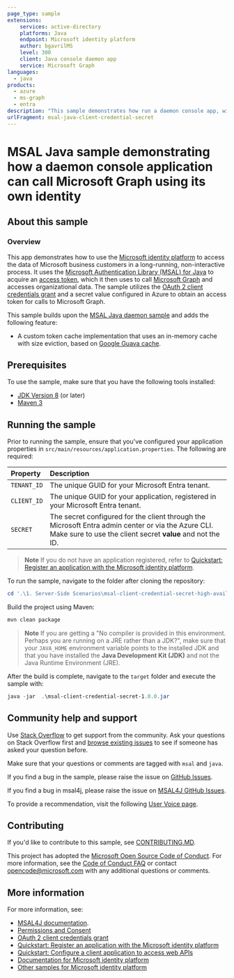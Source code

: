 ```yaml
---
page_type: sample
extensions:
    services: active-directory
    platforms: Java
    endpoint: Microsoft identity platform
    author: bgavrilMS
    level: 300
    client: Java console daemon app
    service: Microsoft Graph
languages:
  - java
products:
  - azure
  - ms-graph
  - entra
description: "This sample demonstrates how run a daemon console app, with an in-memory token cache with size eviction, to get an access token for many tenants to call Microsoft Graph using MSAL4J."
urlFragment: msal-java-client-credential-secret
---
```


# MSAL Java sample demonstrating how a daemon console application can call Microsoft Graph using its own identity

## About this sample

### Overview

This app demonstrates how to use the [Microsoft identity platform](http://aka.ms/aadv2) to access the data of Microsoft business customers in a long-running, non-interactive process. It uses the [Microsoft Authentication Library (MSAL) for Java](https://github.com/AzureAD/microsoft-authentication-library-for-java) to acquire an [access token](https://learn.microsoft.com/azure/active-directory/develop/access-tokens), which it then uses to call [Microsoft Graph](https://learn.microsoft.com/graph/overview) and accesses organizational data. The sample utilizes the [OAuth 2 client credentials grant](https://learn.microsoft.com/azure/active-directory/develop/v2-oauth2-client-creds-grant-flow) and a secret value configured in Azure to obtain an access token for calls to Microsoft Graph.

This sample builds upon the [MSAL Java daemon sample](../msal-client-credential-secret) and adds the following feature:

- A custom token cache implementation that uses an in-memory cache with size eviction, based on [Google Guava cache](https://github.com/google/guava/wiki/CachesExplained).

## Prerequisites

To use the sample, make sure that you have the following tools installed:

- [JDK Version 8](https://jdk.java.net/8/) (or later)
- [Maven 3](https://maven.apache.org/download.cgi)

## Running the sample

Prior to running the sample, ensure that you've configured your application properties in `src/main/resources/application.properties`. The following are required:

| Property | Description |
|:---------|:------------|
| `TENANT_ID` | The unique GUID for your Microsoft Entra tenant. |
| `CLIENT_ID` | The unique GUID for your application, registered in your Microsoft Entra tenant. |
| `SECRET` | The secret configured for the client through the Microsoft Entra admin center or via the Azure CLI. Make sure to use the client secret **value** and not the ID. |

>**Note**
>If you do not have an application registered, refer to [Quickstart: Register an application with the Microsoft identity platform](https://learn.microsoft.com/azure/active-directory/develop/quickstart-register-app).

To run the sample, navigate to the folder after cloning the repository:

```powershell
cd '.\1. Server-Side Scenarios\msal-client-credential-secret-high-availability\'
```

Build the project using Maven:

```powershell
mvn clean package
```

>**Note**
>If you are getting a "No compiler is provided in this environment. Perhaps you are running on a JRE rather than a JDK?", make sure that your `JAVA_HOME` environment variable points to the installed JDK and that you have installed the **Java Development Kit (JDK)** and not the Java Runtime Environment (JRE).

After the build is complete, navigate to the `target` folder and execute the sample with:

```powershell
java -jar  .\msal-client-credential-secret-1.0.0.jar
```

## Community help and support

Use [Stack Overflow](http://stackoverflow.com/questions/tagged/msal) to get support from the community.
Ask your questions on Stack Overflow first and [browse existing issues](https://github.com/Azure-Samples/ms-identity-msal-java-samples/issues) to see if someone has asked your question before.

Make sure that your questions or comments are tagged with `msal` and `java`.

If you find a bug in the sample, please raise the issue on [GitHub Issues](../../issues).

If you find a bug in msal4j, please raise the issue on [MSAL4J GitHub Issues](https://github.com/AzureAD/microsoft-authentication-library-for-java/issues).

To provide a recommendation, visit the following [User Voice page](https://feedback.azure.com/forums/169401-azure-active-directory).

## Contributing

If you'd like to contribute to this sample, see [CONTRIBUTING.MD](/CONTRIBUTING.md).

This project has adopted the [Microsoft Open Source Code of Conduct](https://opensource.microsoft.com/codeofconduct/). For more information, see the [Code of Conduct FAQ](https://opensource.microsoft.com/codeofconduct/faq/) or contact [opencode@microsoft.com](mailto:opencode@microsoft.com) with any additional questions or comments.

## More information

For more information, see:

- [MSAL4J documentation](https://learn.microsoft.com/entra/msal/java/).
- [Permissions and Consent](https://learn.microsoft.com/azure/active-directory/develop/v2-permissions-and-consent)
- [OAuth 2 client credentials grant](https://learn.microsoft.com/azure/active-directory/develop/v2-oauth2-client-creds-grant-flow)
- [Quickstart: Register an application with the Microsoft identity platform](https://learn.microsoft.com/azure/active-directory/develop/quickstart-register-app)
- [Quickstart: Configure a client application to access web APIs](https://learn.microsoft.com/azure/active-directory/develop/quickstart-configure-app-access-web-apis)
- [Documentation for Microsoft identity platform](https://aka.ms/aadv2)
- [Other samples for Microsoft identity platform](https://aka.ms/aaddevsamplesv2)
